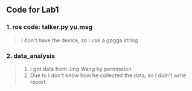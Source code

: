 ## Code for Lab1
### 1. ros code: talker.py yu.msg
  > I don't have the device, so I use a gpgga string
### 2. data_analysis
  > 1. I got data from Jing Wang by permission.
  > 2. Due to I don't know how he collected the data, so I didn't write report.
